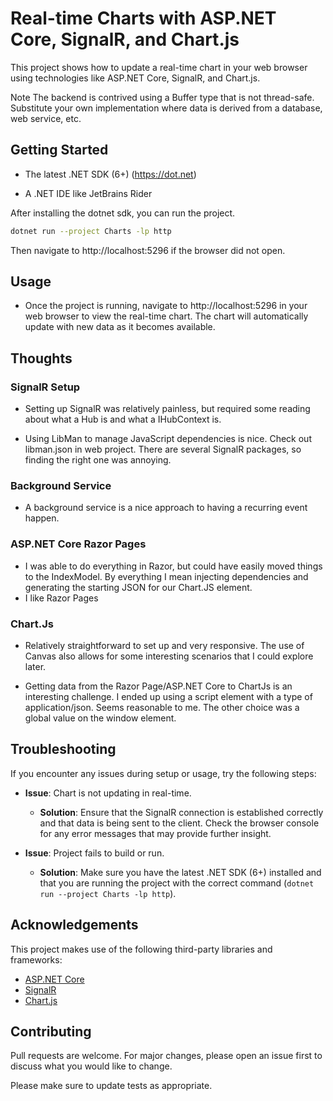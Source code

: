  # Real-time Charts with ASP.NET Core, SignalR, and Chart.js

This project shows how to update a real-time chart in your web browser using technologies like ASP.NET Core, SignalR, and Chart.js.

Note The backend is contrived using a Buffer type that is not thread-safe. Substitute your own implementation where data is derived from a database, web service, etc.

## Getting Started

* The latest .NET SDK (6+) (https://dot.net)

 * A .NET IDE like JetBrains Rider

After installing the dotnet sdk, you can run the project.

```bash
dotnet run --project Charts -lp http
```

Then navigate to http://localhost:5296 if the browser did not open.

## Usage

* Once the project is running, navigate to http://localhost:5296 in your web browser to view the real-time chart. The chart will automatically update with new data as it becomes available.



## Thoughts

### SignalR Setup


* Setting up SignalR was relatively painless, but required some reading about what a Hub is and what a IHubContext<THub> is.

* Using LibMan to manage JavaScript dependencies is nice. Check out libman.json in web project. There are several SignalR packages, so finding the right one was annoying.


### Background Service

* A background service is a nice approach to having a recurring event happen.

### ASP.NET Core Razor Pages

 * I was able to do everything in Razor, but could have easily moved things to the IndexModel. By everything I mean injecting dependencies and generating the starting JSON for our Chart.JS element.
* I like  Razor Pages



### Chart.Js

* Relatively straightforward to set up and very responsive. The use of Canvas also allows for some interesting scenarios that I could explore later.

 * Getting data from the Razor Page/ASP.NET Core to ChartJs is an interesting challenge. I ended up using a script element with a type of application/json. Seems reasonable to me. The other choice was a global value on the window element.

## Troubleshooting

If you encounter any issues during setup or usage, try the following steps:

- **Issue**: Chart is not updating in real-time.
  - **Solution**: Ensure that the SignalR connection is established correctly and that data is being sent to the client. Check the browser console for any error messages that may provide further insight.

- **Issue**: Project fails to build or run.
  - **Solution**: Make sure you have the latest .NET SDK (6+) installed and that you are running the project with the correct command (`dotnet run --project Charts -lp http`).




## Acknowledgements

This project makes use of the following third-party libraries and frameworks:

- [ASP.NET Core](https://dotnet.microsoft.com/apps/aspnet)
- [SignalR](https://dotnet.microsoft.com/apps/aspnet/signalr)
- [Chart.js](https://www.chartjs.org/)



## Contributing

Pull requests are welcome. For major changes, please open an issue first
to discuss what you would like to change.

Please make sure to update tests as appropriate.
